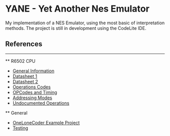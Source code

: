 # YANE - Yet Another Nes Emulator

My implementation of a NES Emulator, using the most basic of interpretation methods.
The project is still in development using the CodeLite IDE.



## References
--------------------------------------
** R6502 CPU

- [General Information](https://en.wikipedia.org/wiki/MOS_Technology_6502)
- [Datasheet 1](https://www.mdawson.net/vic20chrome/cpu/mos_6500_mpu_preliminary_may_1976.pdf)
- [Datasheet 2](http://archive.6502.org/datasheets/rockwell_r650x_r651x.pdf)
- [Operations Codes](http://6502.org/tutorials/6502opcodes.html)
- [OPCodes and Timing](http://nparker.llx.com/a2/opcodes.html)
- [Addressing Modes](http://www.emulator101.com/6502-addressing-modes.html)
- [Undocumented Operations](http://www.oxyron.de/html/opcodes02.html)



** General
- [OneLoneCoder Example Project](https://github.com/OneLoneCoder/olcNES)
- [Testing](wiki.nesdev.com/w/index.php/Emulator_tests)
